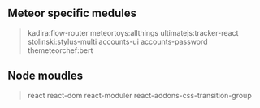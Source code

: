 ## Meteor specific medules

> kadira:flow-router
> meteortoys:allthings
> ultimatejs:tracker-react
> stolinski:stylus-multi
> accounts-ui
> accounts-password
> themeteorchef:bert

## Node moudles

> react
> react-dom
> react-moduler
> react-addons-css-transition-group
